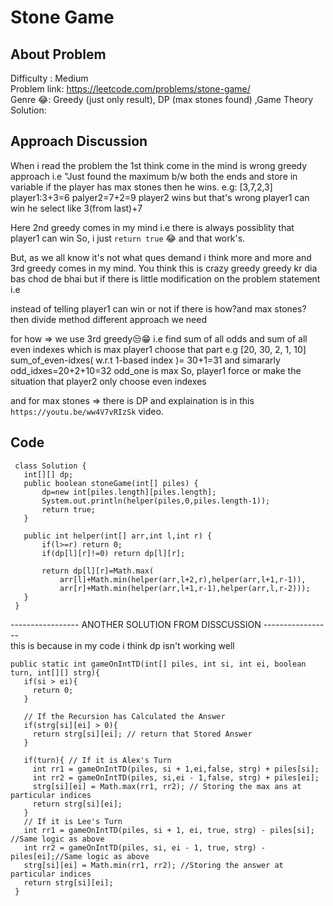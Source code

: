 <h1> Stone Game</h1>

## About Problem 
  Difficulty : Medium<br/>
  Problem link: https://leetcode.com/problems/stone-game/<br/>
  Genre 😂: Greedy (just only result), DP (max stones found) ,Game Theory<br/>
  Solution: 
   
   ## Approach Discussion
   
   When i read the problem the 1st think come in the mind is wrong greedy approach i.e
   "Just found the maximum b/w both the ends and store in variable if the player has max stones then he wins.
    e.g: [3,7,2,3] player1:3+3=6 palyer2=7+2=9
    player2 wins but that's wrong 
    player1 can win he select like 3(from last)+7
    
   Here 2nd greedy comes in my mind i.e there is always possiblity that player1 can win 
      So, i just
          ```return true```  😂
     and that work's.
     
   But, as we all know it's not what ques demand i think more and more 
   and 3rd greedy comes in my mind. You think this is crazy greedy greedy kr dia bas chod de bhai but
   if there is little modification on the problem statement i.e 
   
   instead of telling player1 can win or not if there is how?and max stones? then divide method different approach we need
   
   for how => we use 3rd greedy😒😁 i.e find sum of all odds and sum of all even indexes which is max player1 choose that part 
   e.g [20, 30, 2, 1, 10] sum_of_even-idxes( w.r.t 1-based index )= 30+1=31 and simararly odd_idxes=20+2+10=32 
   odd_one is max So, player1 force or make the situation that player2 only choose even indexes
   
   and for max stones => there is DP and explaination is in this ``` https://youtu.be/ww4V7vRIzSk ``` video.
   
   ## Code
   ```
    class Solution {
      int[][] dp;
      public boolean stoneGame(int[] piles) {
          dp=new int[piles.length][piles.length];
          System.out.println(helper(piles,0,piles.length-1));
          return true;
      }

      public int helper(int[] arr,int l,int r) {
          if(l>=r) return 0;
          if(dp[l][r]!=0) return dp[l][r];

          return dp[l][r]=Math.max(
              arr[l]+Math.min(helper(arr,l+2,r),helper(arr,l+1,r-1)),
              arr[r]+Math.min(helper(arr,l+1,r-1),helper(arr,l,r-2)));
      }
    }
   ```
   ----------------- ANOTHER SOLUTION FROM DISSCUSSION ----------------- <br/>
   this is because in my code i think dp isn't working well
   ```
   public static int gameOnIntTD(int[] piles, int si, int ei, boolean turn, int[][] strg){
      if(si > ei){
        return 0;
      }

      // If the Recursion has Calculated the Answer  
      if(strg[si][ei] > 0){
        return strg[si][ei]; // return that Stored Answer
      }

      if(turn){ // If it is Alex's Turn
        int rr1 = gameOnIntTD(piles, si + 1,ei,false, strg) + piles[si]; 
        int rr2 = gameOnIntTD(piles, si,ei - 1,false, strg) + piles[ei]; 
        strg[si][ei] = Math.max(rr1, rr2); // Storing the max ans at particular indices
        return strg[si][ei];
      }
      // If it is Lee's Turn
      int rr1 = gameOnIntTD(piles, si + 1, ei, true, strg) - piles[si]; //Same logic as above
      int rr2 = gameOnIntTD(piles, si, ei - 1, true, strg) - piles[ei];//Same logic as above
      strg[si][ei] = Math.min(rr1, rr2); //Storing the answer at particular indices
      return strg[si][ei];
    }
   ```

